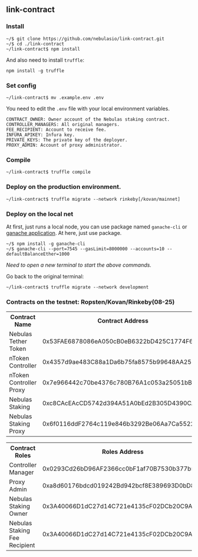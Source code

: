## link-contract

### Install

```
~/$ git clone https://github.com/nebulasio/link-contract.git
~/$ cd ./link-contract
~/link-contract$ npm install
```

And also need to install `truffle`:

```
npm install -g truffle
```

### Set config

```
~/link-contract$ mv .example.env .env
```

You need to edit the `.env` file with your local environment variables.

```
CONTRACT_OWNER: Owner account of the Nebulas staking contract.
CONTROLLER_MANAGERS: All original managers.
FEE_RECIPIENT: Account to receive fee.
INFURA_APIKEY: Infura key.
PRIVATE_KEYS: The private key of the deployer.
PROXY_ADMIN: Account of proxy administrator.
```

### Compile

```
~/link-contract$ truffle compile
```


### Deploy on the production environment.

```
~/link-contract$ truffle migrate --network rinkeby[/kovan/mainnet]
```

### Deploy on the local net

At first, just runs a local node, you can use package named `ganache-cli` or [ganache application](https://www.trufflesuite.com/ganache). At here, just use package.

```
~/$ npm install -g ganache-cli
~/$ ganache-cli --port=7545 --gasLimit=8000000 --accounts=10 --defaultBalanceEther=1000
```

*Need to open a new terminal to start the above commands.*

Go back to the original terminal:

```
~/link-contract$ truffle migrate --network development
```

### Contracts on the testnet: Ropsten/Kovan/Rinkeby(08-25)

<table>
	<tr>
        <th>Contract Name</th>
    	<th>Contract Address</th>
	</tr>
	<tr>
		<td> Nebulas Tether Token </td>
		<td> 0x53FAE6878086eA050cB0eB6322bD425C1774F675 </td>
	</tr>
	<tr>
		<td> nToken Controller </td>
		<td> 0x4357d9ae483C88a1Da6b75fa8575b99648AA2586 </td>
	</tr>
	<tr>
		<td> nToken Controller Proxy </td>
		<td> 0x7e966442c70be4376c780B76A1c053a25051bB1D </td>
	</tr>
	<tr>
		<td> Nebulas Staking </td>
		<td> 0xc8CAcEAcCD5742d394A51A0bEd2B305D4390CA8D </td>
	</tr>
	<tr>
		<td> Nebulas Staking Proxy </td>
		<td> 0x6f0116ddF2764c119e846b3292Be06Aa7Ca5522D </td>
	</tr>
</table>

<table>
    <tr>
        <th> Contract Roles </th>
    	<th> Roles Address </th>
	</tr>
    <tr>
		<td> Controller Manager </td>
		<td> 0x0293Cd26bD96AF2366cc0bF1af70B7530b377b55</td>
	</tr>
	<tr>
		<td> Proxy Admin </td>
		<td> 0xa8d60176bdcd019242Bd942bcf8E389693D0bD80</td>
	</tr>
	<tr>
		<td> Nebulas Staking Owner </td>
		<td> 0x3A40066D1dC27d14C721e4135cF02DCb20C9AFE0</td>
	</tr>
	<tr>
		<td> Nebulas Staking Fee Recipient </td>
		<td> 0x3A40066D1dC27d14C721e4135cF02DCb20C9AFE0</td>
	</tr>
</table>
